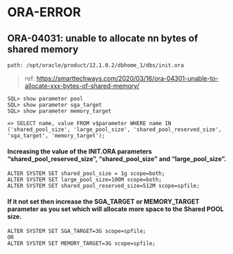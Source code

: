 # ORA-ERROR


## ORA-04031: unable to allocate nn bytes of shared memory

```
path: /opt/oracle/product/12.1.0.2/dbhome_1/dbs/init.ora
```

> ref: https://smarttechways.com/2020/03/16/ora-04301-unable-to-allocate-xxx-bytes-of-shared-memory/

```
SQL> show parameter pool
SQL> show parameter sga_target
SQL> show parameter memory_target

=> SELECT name, value FROM v$parameter WHERE name IN ('shared_pool_size', 'large_pool_size', 'shared_pool_reserved_size', 'sga_target', 'memory_target');
```

#### Increasing the value of the INIT.ORA parameters “shared_pool_reserved_size”, “shared_pool_size” and “large_pool_size”.
```
ALTER SYSTEM SET shared_pool_size = 1g scope=both;
ALTER SYSTEM SET large_pool_size=100M scope=both;
ALTER SYSTEM SET shared_pool_reserved_size=512M scope=spfile;
```

#### If it not set then increase the SGA_TARGET or MEMORY_TARGET parameter as you set which will allocate more space to the Shared POOL size.
```
ALTER SYSTEM SET SGA_TARGET=3G scope=spfile;
OR
ALTER SYSTEM SET MEMORY_TARGET=3G scope=spfile;
```
